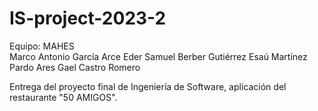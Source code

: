 # IS-project-2023-2

Equipo: MAHES    
Marco Antonio García Arce
Eder Samuel Berber Gutiérrez 
Esaú Martínez Pardo
Ares Gael Castro Romero


Entrega del proyecto final de Ingeniería de Software, aplicación del restaurante "50 AMIGOS". 
